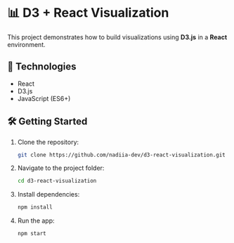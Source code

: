 # 📊 D3 + React Visualization

This project demonstrates how to build visualizations using **D3.js** in a **React** environment.

## 🚀 Technologies

- React
- D3.js
- JavaScript (ES6+)

## 🛠️ Getting Started

1. Clone the repository:
   ```bash
   git clone https://github.com/nadiia-dev/d3-react-visualization.git
   ```
2. Navigate to the project folder:
   ```bash
   cd d3-react-visualization
   ```
3. Install dependencies:
   ```bash
   npm install
   ```
4. Run the app:
   ```bash
   npm start
   ```
